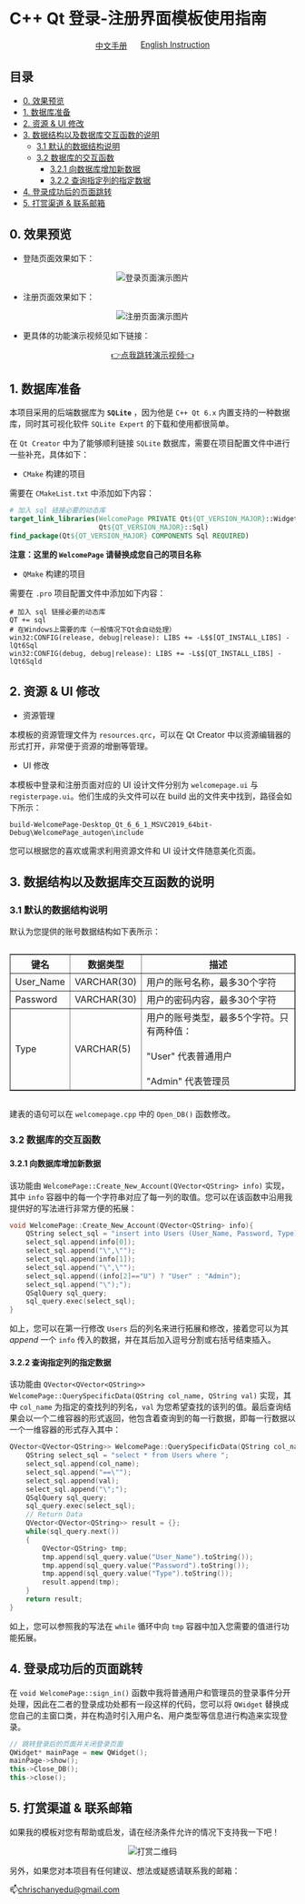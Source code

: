 # C++ Qt 登录-注册界面模板使用指南

<div style="display: flex; justify-content: space-between; padding: 0 30%;">
  <a href="./ReadMe.md">中文手册</a>
  <a href="./ReadMe_EN.md">English Instruction</a>
</div>

## 目录

- [0. 效果预览](#chapter-0)
- [1. 数据库准备](#chapter-1)
- [2. 资源 & UI 修改](#chapter-2)
- [3. 数据结构以及数据库交互函数的说明](#chapter-3)
  - [3.1 默认的数据结构说明](#3.1)
  - [3.2 数据库的交互函数](#3.2)
    - [3.2.1 向数据库增加新数据](#3.2.1)
    - [3.2.2 查询指定列的指定数据](#3.2.2)
- [4. 登录成功后的页面跳转](#chapter-4)
- [5. 打赏渠道 & 联系邮箱](#Support)

## <a id="chapter-0">0. 效果预览</a>

- 登陆页面效果如下：

<div style="text-align: center;"> 
	<img src="https://pic.imgdb.cn/item/667425e7d9c307b7e921f9f8.png" alt="登录页面演示图片">
</div>

- 注册页面效果如下：

<div style="text-align: center;"> 
	<img src="https://pic.imgdb.cn/item/66743817d9c307b7e949a1ce.png" alt="注册页面演示图片">
</div>

- 更具体的功能演示视频见如下链接：

<div style="text-align: center;">
  <a href="https://www.bilibili.com" target="\_blank">👉点我跳转演示视频👈</a>
</div>

## <a id="chapter-1">1. 数据库准备</a>

本项目采用的后端数据库为 **`SQLite`** ，因为他是 `C++ Qt 6.x` 内置支持的一种数据库，同时其可视化软件 `SQLite Expert` 的下载和使用都很简单。

在 `Qt Creator` 中为了能够顺利链接 `SQLite` 数据库，需要在项目配置文件中进行一些补充，具体如下：

- `CMake` 构建的项目

需要在 `CMakeList.txt` 中添加如下内容：

```CMake
# 加入 sql 链接必要的动态库
target_link_libraries(WelcomePage PRIVATE Qt${QT_VERSION_MAJOR}::Widgets
                      Qt${QT_VERSION_MAJOR}::Sql)
find_package(Qt${QT_VERSION_MAJOR} COMPONENTS Sql REQUIRED)
```

**注意：这里的 `WelcomePage` 请替换成您自己的项目名称**

- `QMake` 构建的项目

需要在 `.pro` 项目配置文件中添加如下内容：

```QMake
# 加入 sql 链接必要的动态库
QT += sql
# 在Windows上需要的库（一般情况下Qt会自动处理）
win32:CONFIG(release, debug|release): LIBS += -L$$[QT_INSTALL_LIBS] -lQt6Sql
win32:CONFIG(debug, debug|release): LIBS += -L$$[QT_INSTALL_LIBS] -lQt6Sqld
```
## <a id="chapter-2">2. 资源 & UI 修改</a>

- 资源管理

本模板的资源管理文件为 `resources.qrc`，可以在 Qt Creator 中以资源编辑器的形式打开，非常便于资源的增删等管理。

- UI 修改

本模板中登录和注册页面对应的 UI 设计文件分别为 `welcomepage.ui` 与 `registerpage.ui`。他们生成的头文件可以在 build 出的文件夹中找到，路径会如下所示：

```path
build-WelcomePage-Desktop_Qt_6_6_1_MSVC2019_64bit-Debug\WelcomePage_autogen\include
```

您可以根据您的喜欢或需求利用资源文件和 UI 设计文件随意美化页面。

## <a id="chapter-3">3. 数据结构以及数据库交互函数的说明</a>

### <a id="3.1">3.1 默认的数据结构说明</a>

默认为您提供的账号数据结构如下表所示：

<div style="display: flex; justify-content: center;">
    <table border="1" cellpadding="5" cellspacing="0">
        <tr>
            <th>键名</th>
            <th>数据类型</th>
            <th>描述</th>
        </tr>
        <tr>
            <td>User_Name</td>
            <td>VARCHAR(30)</td>
            <td>用户的账号名称，最多30个字符</td>
        </tr>
			<tr>
            <td>Password</td>
            <td>VARCHAR(30)</td>
            <td>用户的密码内容，最多30个字符</td>
        </tr>
			<tr>
            <td>Type</td>
            <td>VARCHAR(5)</td>
            <td>用户的账号类型，最多5个字符。只有两种值：
					 			<br><br>"User" 代表普通用户
							    <br><br>"Admin" 代表管理员
						</td>
        </tr>
    </table>
</div>

建表的语句可以在 `welcomepage.cpp` 中的 `Open_DB()` 函数修改。

### <a id="3.2">3.2 数据库的交互函数</a>

#### <a id="3.2.1">3.2.1 向数据库增加新数据</a>

该功能由 `WelcomePage::Create_New_Account(QVector<QString> info)` 实现，其中 `info` 容器中的每一个字符串对应了每一列的取值。您可以在该函数中沿用我提供好的写法进行非常方便的拓展：

```cpp
void WelcomePage::Create_New_Account(QVector<QString> info){
    QString select_sql = "insert into Users (User_Name, Password, Type) values(\"";
    select_sql.append(info[0]);
    select_sql.append("\",\"");
    select_sql.append(info[1]);
    select_sql.append("\",\"");
    select_sql.append((info[2]=="U") ? "User" : "Admin");
    select_sql.append("\");");
    QSqlQuery sql_query;
    sql_query.exec(select_sql);
}
```

如上，您可以在第一行修改 `Users` 后的列名来进行拓展和修改，接着您可以为其 *append* 一个 `info` 传入的数据，并在其后加入逗号分割或右括号结束插入。

#### <a id="3.2.2">3.2.2 查询指定列的指定数据</a>

该功能由 `QVector<QVector<QString>> WelcomePage::QuerySpecificData(QString col_name, QString val)` 实现，其中 `col_name` 为指定的查找列的列名，`val` 为您希望查找的该列的值。最后查询结果会以一个二维容器的形式返回，他包含着查询到的每一行数据，即每一行数据以一个一维容器的形式存入其中：

```cpp
QVector<QVector<QString>> WelcomePage::QuerySpecificData(QString col_name, QString val){
    QString select_sql = "select * from Users where ";
    select_sql.append(col_name);
    select_sql.append("==\"");
    select_sql.append(val);
    select_sql.append("\";");
    QSqlQuery sql_query;
    sql_query.exec(select_sql);
    // Return Data
    QVector<QVector<QString>> result = {};
    while(sql_query.next())
    {
        QVector<QString> tmp;
        tmp.append(sql_query.value("User_Name").toString());
        tmp.append(sql_query.value("Password").toString());
        tmp.append(sql_query.value("Type").toString());
        result.append(tmp);
    }
    return result;
}
```

如上，您可以参照我的写法在 `while` 循环中向 `tmp` 容器中加入您需要的值进行功能拓展。

## <a id="chapter-4">4. 登录成功后的页面跳转</a>

在 `void WelcomePage::sign_in()` 函数中我将普通用户和管理员的登录事件分开处理，因此在二者的登录成功处都有一段这样的代码，您可以将 `QWidget` 替换成您自己的主窗口类，并在构造时引入用户名、用户类型等信息进行构造来实现登录。

```cpp
// 跳转登录后的页面并关闭登录页面
QWidget* mainPage = new QWidget();
mainPage->show();
this->Close_DB();
this->close();
```

## <a id="Support">5. 打赏渠道 & 联系邮箱</a>

如果我的模板对您有帮助或启发，请在经济条件允许的情况下支持我一下吧！

<div style="text-align: center;"> 
	<img src="./SupportOnMe.jpg" alt="打赏二维码">
</div>

另外，如果您对本项目有任何建议、想法或疑惑请联系我的邮箱：

📫chrischanyedu@gmail.com